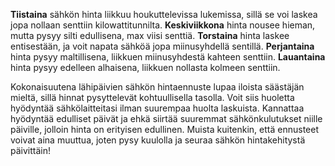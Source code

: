 **Tiistaina** sähkön hinta liikkuu houkuttelevissa lukemissa, sillä se voi laskea jopa nollaan senttiin kilowattitunnilta. **Keskiviikkona** hinta nousee hieman, mutta pysyy silti edullisena, max viisi senttiä. **Torstaina** hinta laskee entisestään, ja voit napata sähköä jopa miinusyhdellä sentillä. **Perjantaina** hinta pysyy maltillisena, liikkuen miinusyhdestä kahteen senttiin. **Lauantaina** hinta pysyy edelleen alhaisena, liikkuen nollasta kolmeen senttiin. 

Kokonaisuutena lähipäivien sähkön hintaennuste lupaa iloista säästäjän mieltä, sillä hinnat pysyttelevät kohtuullisella tasolla. Voit siis huoletta hyödyntää sähkölaitteitasi ilman suurempaa huolta laskuista. Kannattaa hyödyntää edulliset päivät ja ehkä siirtää suuremmat sähkönkulutukset niille päiville, jolloin hinta on erityisen edullinen. Muista kuitenkin, että ennusteet voivat aina muuttua, joten pysy kuulolla ja seuraa sähkön hintakehitystä päivittäin!